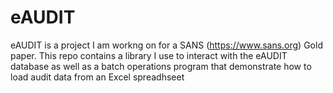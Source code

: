 # eAUDIT
eAUDIT is a project I am workng on for a SANS (https://www.sans.org) Gold paper. This repo contains a library I use 
to interact with the eAUDIT database as well as a batch operations program that demonstrate how to load audit data 
from an Excel spreadhseet
